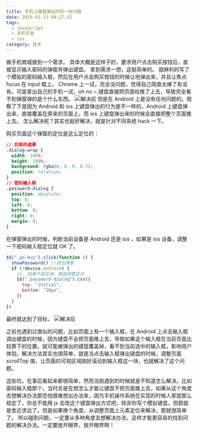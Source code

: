 ```yaml
---
title: 手机上键盘弹出时的一些问题
date: 2016-01-13 04:27:52
tags:
  - JavaScript
  - 手机开发
  - ios
category: 技术
---
```


做手机商城接到一个需求。
具体大概是这样子的，要求用户点击购买按钮后，直接显示输入密码的弹窗并弹出键盘。
拿到需求一想，这挺简单的。
就麻利的写了个模拟的密码输入框，然后在用户点击购买按钮的时候让他弹出来，并且让焦点 focus 在 input 框上。
Chrome 上一试，完全没问题，觉得自己简直太棒了有没有。可是拿出自己的手机一试，oh no ~,键盘直接把页面给推了上去，导致完全看不到弹窗弹的是个什么东西。
![解决前](/imgs/2016-01-12-1.png)
但是在 Android 上是没有任何问题的。观察了下是因为 Android 和 ios 上键盘弹出的行为是不一样的，Android 上键盘弹出来，直接覆盖在原来的页面上，而 ios 上键盘弹出来的时候会直接把整个页面推上去。
怎么解决呢？其实也挺好解决，就是针对不同系统 hack 一下。

<!--more-->

购买页面这个弹窗的定位是这么定位的：

```css
// 后面的遮罩
.dialog-wrap {
  width: 100%;
  height: 100%;
  background: rgba(0, 0, 0, 0.7);
  position: relative;
}
// 密码输入框
.password-dialog {
  position: absolute;
  top: 0;
  left: 0;
  bottom: 0;
  right: 0;
  margin: 0;
}
```

在弹窗弹出的时候，判断当前设备是 Android 还是 ios ，如果是 ios 设备，调整一下密码输入框定位就 OK 了。

```javascript
$$(".go-buy").click(function () {
  showPassword() //调出弹窗
  if (!device.android) {
    //  如果不是安卓，那就调整定位
    $$(".password-dialog").css({
      top: "initial",
      bottom: "20px",
    })
  }
})
```

最终就达到了目标，
![解决后](/imgs/2016-01-12-2.png)

之前也遇到过类似的问题，比如页面上有一个输入框，在 Android 上点击输入框调出键盘的时候，因为键盘不会把页面推上去，导致如果这个输入框在当前页面比较靠下的位置，就可能被弹出的键盘覆盖掉，看不到当前选中的输入框，影响用户体验。解决方法其实也很简单，就是当点击输入框弹出键盘的时候，调整页面 scrollTop 值，让页面的可视区域刚好滚动到输入框这一块，也就解决了这个问题。

这些坑，在事后看起来都很简单，然而当刚遇到的时候就是不知道怎么解决。比如密码输入框那个，当时总是在想怎么才能让键盘不把页面推上去，如果从这个角度去想解决办法那恐怕很难想出办法来，因为手机操作系统在实现的时候人家就那么规定了，你总不能用 js 去改这个键盘弹出方式吧，除非你写个模拟键盘，但那就是舍近求远了。但是如果换个角度，从调整页面上元素定位来解决，那就很简单了。
所以碰到问题，一定要从多种角度去想解决办法，这样才能更容易的找到问题的解决办法。一定要放开眼界，放开眼界啊！
